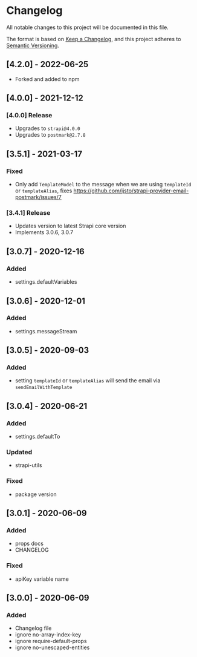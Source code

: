 # Changelog

All notable changes to this project will be documented in this file.

The format is based on [Keep a Changelog](https://keepachangelog.com/en/1.0.0/),
and this project adheres to [Semantic Versioning](https://semver.org/spec/v2.0.0.html).

## [4.2.0] - 2022-06-25

- Forked and added to npm

## [4.0.0] - 2021-12-12

### [4.0.0] Release

- Upgrades to `strapi@4.0.0`
- Upgrades to `postmark@2.7.8`

## [3.5.1] - 2021-03-17

### Fixed

- Only add `TemplateModel` to the message when we are using `templateId` or `templateAlias`, fixes https://github.com/ijsto/strapi-provider-email-postmark/issues/7

### [3.4.1] Release

- Updates version to latest Strapi core version
- Implements 3.0.6, 3.0.7

## [3.0.7] - 2020-12-16

### Added

- settings.defaultVariables

## [3.0.6] - 2020-12-01

### Added

- settings.messageStream

## [3.0.5] - 2020-09-03

### Added

- setting `templateId` or `templateAlias` will send the email via `sendEmailWithTemplate`

## [3.0.4] - 2020-06-21

### Added

- settings.defaultTo

### Updated

- strapi-utils

### Fixed

- package version

## [3.0.1] - 2020-06-09

### Added

- props docs
- CHANGELOG

### Fixed

- apiKey variable name

## [3.0.0] - 2020-06-09

### Added

- Changelog file
- ignore no-array-index-key
- ignore require-default-props
- ignore no-unescaped-entities
